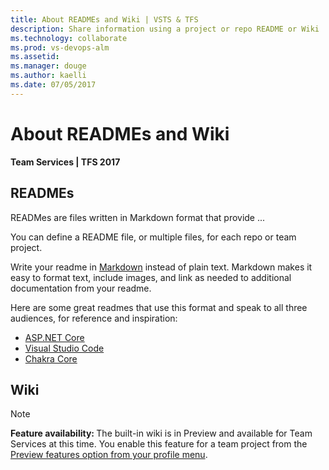 ```yaml
---
title: About READMEs and Wiki | VSTS & TFS 
description: Share information using a project or repo README or Wiki    
ms.technology: collaborate
ms.prod: vs-devops-alm
ms.assetid:  
ms.manager: douge
ms.author: kaelli
ms.date: 07/05/2017
---    
```



# About READMEs and Wiki

**Team Services | TFS 2017**



## READMEs

READMes are files written in Markdown format that provide ... 

You can define a README file, or multiple files, for each repo or team project. 


Write your readme in [Markdown](../reference/markdown-guidance.md) instead of plain text. Markdown makes it easy to format text, include images, and link as needed to additional documentation from your readme.

Here are some great readmes that use this format and speak to all three audiences, for reference and inspiration:

- [ASP.NET Core](https://github.com/aspnet/Home)
- [Visual Studio Code](https://github.com/Microsoft/vscode)
- [Chakra Core](https://github.com/Microsoft/ChakraCore)



## Wiki

>[!NOTE]  
><b>Feature availability: </b>The built-in wiki is in Preview and available for Team Services at this time. You enable this feature for a team project from the [Preview features option from your profile menu](preview-features.md#account-level).   